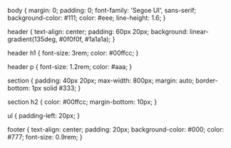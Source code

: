 body {
  margin: 0;
  padding: 0;
  font-family: 'Segoe UI', sans-serif;
  background-color: #111;
  color: #eee;
  line-height: 1.6;
}

header {
  text-align: center;
  padding: 60px 20px;
  background: linear-gradient(135deg, #0f0f0f, #1a1a1a);
}

header h1 {
  font-size: 3rem;
  color: #00ffcc;
}

header p {
  font-size: 1.2rem;
  color: #aaa;
}

section {
  padding: 40px 20px;
  max-width: 800px;
  margin: auto;
  border-bottom: 1px solid #333;
}

section h2 {
  color: #00ffcc;
  margin-bottom: 10px;
}

ul {
  padding-left: 20px;
}

footer {
  text-align: center;
  padding: 20px;
  background-color: #000;
  color: #777;
  font-size: 0.9rem;
}
